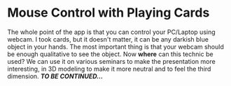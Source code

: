 # Mouse Control with Playing Cards

The whole point of the app is that you can control your PC/Laptop using webcam. I took cards, but it doesn't matter, it can be any darkish blue object in your hands. The most important thing is that your webcam should be enough qualitative to see the object. Now **where** can this technic be used? We can use it on various seminars to make the presentation more interesting, in 3D modeling to make it more neutral and to feel the third dimension. ***TO BE CONTINUED...***
